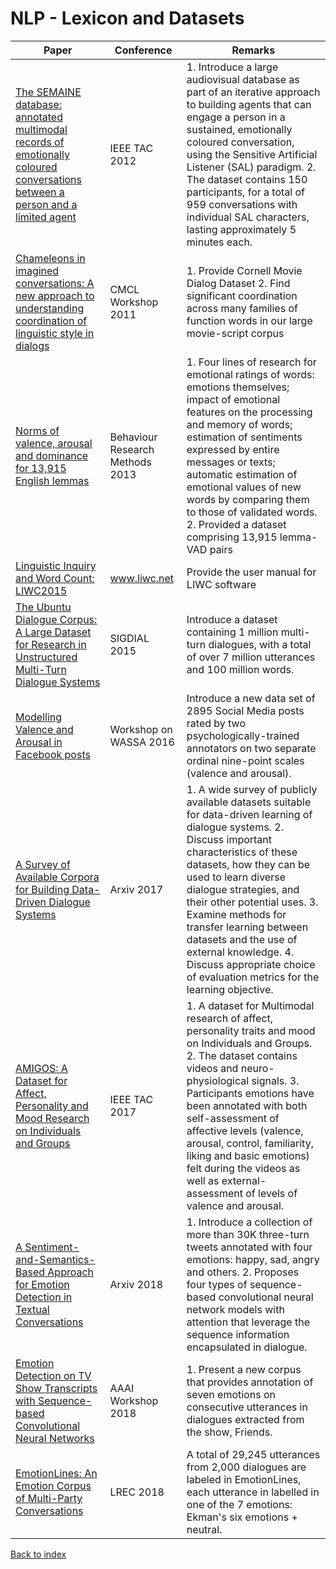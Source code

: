 # NLP - Lexicon and Datasets
|Paper|Conference|Remarks
|--|--|--|
|[The SEMAINE database: annotated multimodal records of emotionally coloured conversations between a person and a limited agent](http://www.cs.nott.ac.uk/~pszmv/Documents/TAFFC_SEMAINE-db.pdf)|IEEE TAC 2012|1. Introduce a large audiovisual database as part of an iterative approach to building agents that can engage a person in a sustained, emotionally coloured conversation, using the Sensitive Artificial Listener (SAL) paradigm. 2. The dataset contains 150 participants, for a total of 959 conversations with individual SAL characters, lasting approximately 5 minutes each.|
|[Chameleons in imagined conversations: A new approach to understanding coordination of linguistic style in dialogs](http://www.cs.cornell.edu/~cristian/papers/chameleons.pdf)|CMCL Workshop 2011|1. Provide Cornell Movie Dialog Dataset 2. Find significant coordination across many families of function words in our large movie-script corpus|
|[Norms of valence, arousal and dominance for 13,915 English lemmas](https://link.springer.com/article/10.3758/s13428-012-0314-x)|Behaviour Research Methods 2013|1. Four lines of research for emotional ratings of words: emotions themselves; impact of emotional features on the processing and memory of words; estimation of sentiments expressed by entire messages or texts; automatic estimation of emotional values of new words by comparing them to those of validated words. 2. Provided a dataset comprising 13,915 lemma-VAD pairs|
|[Linguistic Inquiry and Word Count: LIWC2015](https://s3-us-west-2.amazonaws.com/downloads.liwc.net/LIWC2015_OperatorManual.pdf)|www.liwc.net|Provide the user manual for LIWC software|
|[The Ubuntu Dialogue Corpus: A Large Dataset for Research in Unstructured Multi-Turn Dialogue Systems](https://arxiv.org/pdf/1506.08909)|SIGDIAL 2015|Introduce a dataset containing 1 million multi-turn dialogues, with a total of over 7 million utterances and 100 million words.|
|[Modelling Valence and Arousal in Facebook posts](https://wwbp.org/papers/va16wassa.pdf)|Workshop on WASSA 2016| Introduce a new data set of 2895 Social Media posts rated by two psychologically-trained annotators on two separate ordinal nine-point scales (valence and arousal).|
|[A Survey of Available Corpora for Building Data-Driven Dialogue Systems](https://arxiv.org/pdf/1512.05742)|Arxiv 2017| 1. A wide survey of publicly available datasets suitable for data-driven learning of dialogue systems. 2. Discuss important characteristics of these datasets, how they can be used to learn diverse dialogue strategies, and their other potential uses. 3. Examine methods for transfer learning between datasets and the use of external knowledge. 4. Discuss appropriate choice of evaluation metrics for the learning objective.|
|[AMIGOS: A Dataset for Affect, Personality and Mood Research on Individuals and Groups](https://arxiv.org/pdf/1702.02510)|IEEE TAC 2017| 1. A dataset for Multimodal research of affect, personality traits and mood on Individuals and Groups. 2. The dataset contains videos and neuro-physiological signals. 3. Participants emotions have been annotated with both self-assessment of affective levels (valence, arousal, control, familiarity, liking and basic emotions) felt during the videos as well as external-assessment of levels of valence and arousal.|
|[A Sentiment-and-Semantics-Based Approach for Emotion Detection in Textual Conversations](https://arxiv.org/pdf/1707.06996)|Arxiv 2018| 1. Introduce a collection of more than 30K three-turn tweets annotated with four emotions: happy, sad, angry and others. 2. Proposes four types of sequence-based convolutional neural network models with attention that leverage the sequence information encapsulated in dialogue.|
|[Emotion Detection on TV Show Transcripts with Sequence-based Convolutional Neural Networks](https://arxiv.org/pdf/1708.04299)|AAAI Workshop 2018| 1. Present a new corpus that provides annotation of seven emotions on consecutive utterances in dialogues extracted from the show, Friends.|
|[EmotionLines: An Emotion Corpus of Multi-Party Conversations](https://arxiv.org/pdf/1802.08379)|LREC 2018| A total of 29,245 utterances from 2,000 dialogues are labeled in EmotionLines, each utterance in labelled in one of the 7 emotions: Ekman's six emotions + neutral.|


[Back to index](../README.md)

<!--stackedit_data:
eyJoaXN0b3J5IjpbLTQzMDI3ODIxMSwxNjk3NzkxNTQsLTg0Mj
QwNjY0MCwxNzcwMTQ1MzcyXX0=
-->